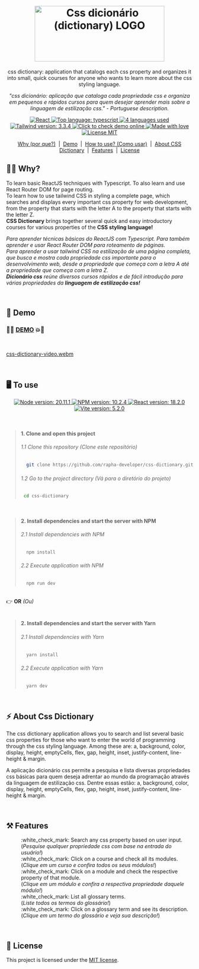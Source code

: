 <h1 align="center">
  <br>
  <img src="https://github.com/user-attachments/assets/e8fe7d28-0f18-4a7c-8d33-8d7ac63befef" alt="Css dicionário (dictionary) LOGO" height="150" width="350">

  <br>
</h1>
<p align="center">css dictionary: application that catalogs each css property and organizes it into small, quick courses for anyone who wants to learn more about the css styling language.</p>

<p align="center"><i>"css dicionário: aplicação que cataloga cada propriedade css e organiza em pequenos e rápidos cursos para quem desejar aprender mais sobre a linguagem de estilização css." - Portuguese description.</i></p>

<p align="center"> 
    <a href="#">
        <img src="https://img.shields.io/badge/React-6056f3?style=flat&logo=react&logoColor=61DAFB" alt="React">
    </a>
    <a href="#">
        <img src="https://img.shields.io/github/languages/top/rapha-developer/css-dictionary?color=5D9CEC" alt="Top language: typescript">
    </a>
    <a href="#">
        <img src="https://img.shields.io/github/languages/count/rapha-developer/css-dictionary?color=FC6E51" alt="4 languages used">
    </a>
    <a href=#">
        <img src="https://img.shields.io/badge/tailwindcss-v3.4.13-0284c7?logo=tailwindcss&style=square&labelColor=white" alt="Tailwind version: 3.3.4" >
    </a>
    <a href="#" target="_blank">
        <img src="https://img.shields.io/badge/demo-online-brightgreen" alt="Click to check demo online">
    </a>
    <a href="#">
        <img src="https://img.shields.io/badge/Made%20with-%E2%9D%A4%EF%B8%8F-EC87C0.svg" alt="Made with love" />
    </a>
    <a href="#">
        <img src="https://img.shields.io/badge/license-MIT-1abc9c.svg" alt="License MIT" />
    </a>  
</p>
<p align="center">
    <a href="#student-why">Why (por que?)</a> &nbsp;|&nbsp;
    <a href="#rocket-demo">Demo</a> &nbsp;|&nbsp;
    <a href="#desktop_computer-to-use">How to use? (Como usar)</a> &nbsp;|&nbsp;
    <a href="#zap-about-css-dictionary">About CSS Dictionary</a> &nbsp;|&nbsp;  
    <a href="#hammer_and_pick-features">Features</a> &nbsp;|&nbsp;  
    <a href="#pencil-license">License</a> 
</p>

## :student: **Why?**
<p align="left">To learn basic ReactJS techniques with Typescript. To also learn and use React Router DOM for page routing.<br />To learn how to use tailwind CSS in styling a complete page, which searches and displays every important css property for web development, from the property that starts with the letter A to the property that starts with the letter Z. <br /><b>CSS Dictionary</b> brings together several quick and easy introductory courses for various properties of the <b>CSS styling language!</b></p>
<p align="left"><i>Para aprender técnicas básicas do ReactJS com Typescript. Para também aprender e usar React Router DOM para roteamento de páginas.<br />Para aprender a usar tailwind CSS na estilização de uma página completa, que busca e mostra cada propriedade css importante para o desenvolvimento web, desde a propriedade que começa com a letra A até a propriedade que começa com a letra Z.<br /> <b>Dicionário css</b> reúne diversos cursos rápidos e de fácil introdução para várias propriedades da <b>linguagem de estilização css!</b></i></p>
<br />

## :rocket: **Demo**

### :fist_right::boom:	<a target="_blank" href="https://css-dictonary.netlify.app/">DEMO</a>  :boom::fist_left:
<br />

[css-dictionary-video.webm](https://github.com/user-attachments/assets/ef47cc50-4736-4644-8f9d-d651bb5d4219)

<br />

## :desktop_computer: **To use**

<p align="center">
  <a href="#">
      <img src="https://img.shields.io/badge/NODE%20%3E=-20.11.1-663399?style=flat-square&logo=node.js" alt="Node version: 20.11.1">
  </a>
  <a href="#">
      <img src="https://img.shields.io/badge/NPM%20%3E=-v10.2.4-cf486a?style=flat-square&logo=npm" alt="NPM version: 10.2.4">
  </a>       
  <a href="#">
      <img src="https://img.shields.io/badge/React%20%3E=-v18.3.1-a626a6?logo=react&style=square&color=AF0171&labelColor=371B58" alt="React version: 18.2.0">
  </a>
  <a href="#">
      <img src="https://img.shields.io/badge/Vite%20%3E=-v5.4.1-FC6E51?logo=vite&style=square&logoColor=blue&labelColor=E7F6F2" alt="Vite version: 5.2.0">
  </a>     
</p>
<br />

> #### 1. Clone and open this project
> ###### 1.1 Clone this repository (Clone este repositório) 
>```sh
>   git clone https://github.com/rapha-developer/css-dictionary.git
> ```
> ###### 1.2 Go to the project directory (Vá para o diretório do projeto) 
>```bash
>  cd css-dictionary
> ```

<br />

> #### 2. Install dependencies and start the server with NPM
> ######  2.1 Install dependencies with NPM
> ```sh
>   npm install 
> ```
>
> ###### 2.2 Execute application with NPM
> ```sh
>   npm run dev
> ```

<br/>:point_right: **OR** <i>(Ou)</i><br/><br/> 

> #### 2. Install dependencies and start the server with Yarn
> ######  2.1 Install dependencies with Yarn
> ```sh
>   yarn install 
> ```
>
> ###### 2.2 Execute application with Yarn
> ```sh
>   yarn dev
> ```
<br />

## :zap: About Css Dictionary

<p align="left">The css dictionary application allows you to search and list several basic css properties for those who want to enter the world of programming through the css styling language. Among these are: a, background, color, display, height, emptyCells, flex, gap, height, inset, justify-content, line-height & margin.</p>
<p align="left">A aplicação dicionário css permite a pesquisa e lista diversas propriedades css básicas para quem deseja adrentar ao mundo da programação através da linguagem de estilização css. Dentre essas estão: a, background, color, display, height, emptyCells, flex, gap, height, inset, justify-content, line-height & margin.</p>
<br />

## :hammer_and_pick: **Features**

<dl>
    <dd>:white_check_mark: Search any css property based on user input.<br />
    (<i>Pesquise qualquer propriedade css com base na entrada do usuário!</i>)</dd>
    <dd dd>:white_check_mark: Click on a course and check all its modules. <br />
    (<i>Clique em um curso e confira todos os seus módulos!</i>)</dd>
    <dd>:white_check_mark: Click on a module and check the respective property of that module.<br />
    (<i>Clique em um módulo e confira a respectiva propriedade daquele módulo!</i>)</dd>
    <dd>:white_check_mark: List all glossary terms.<br />
    (<i>Liste todos os termos do glossário!</i>)</dd>
    <dd>:white_check_mark: Click on a glossary term and see its description.<br />
    (<i>Clique em um termo do glossário e veja sua descrição!</i>)</dd>
</dl>
<br />

## :pencil: **License**

This project is licensed under the [MIT license](https://opensource.org/licenses/MIT).
